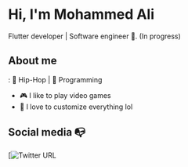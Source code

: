 
# Hi, I'm Mohammed Ali 

Flutter developer | Software engineer :robot:. (In progress)


## About me 

: :black_heart: Hip-Hop | :blue_heart: Programming

- :video_game: I like to play video games
- :gem: I love to customize everything lol


## Social media :mailbox_with_no_mail:
[![Twitter URL](www.linkedin.com/in/mohammedali2003/)
